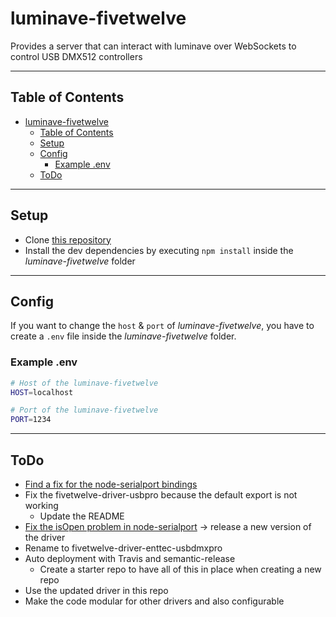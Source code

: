 # luminave-fivetwelve
Provides a server that can interact with luminave over WebSockets to control USB DMX512 controllers

---

## Table of Contents

<!-- toc -->

- [luminave-fivetwelve](#luminave-fivetwelve)
  - [Table of Contents](#table-of-contents)
  - [Setup](#setup)
  - [Config](#config)
    - [Example .env](#example-env)
  - [ToDo](#todo)

<!-- tocstop -->

---

## Setup

* Clone [this repository](https://github.com/NERDDISCO/luminave-fivetwelve)
* Install the dev dependencies by executing `npm install` inside the *luminave-fivetwelve* folder

---

## Config

If you want to change the `host` & `port` of *luminave-fivetwelve*, you have to create a `.env` file inside the *luminave-fivetwelve* folder. 

### Example .env

```bash
# Host of the luminave-fivetwelve
HOST=localhost

# Port of the luminave-fivetwelve
PORT=1234
```

---


## ToDo

* [Find a fix for the node-serialport bindings](https://github.com/node-serialport/node-serialport/issues/1733)
* Fix the fivetwelve-driver-usbpro because the default export is not working
  * Update the README
* [Fix the isOpen problem in node-serialport](https://github.com/beyondscreen/fivetwelve-driver-usbpro/pull/2) -> release a new version of the driver
* Rename to fivetwelve-driver-enttec-usbdmxpro
* Auto deployment with Travis and semantic-release
  * Create a starter repo to have all of this in place when creating a new repo
* Use the updated driver in this repo
* Make the code modular for other drivers and also configurable
